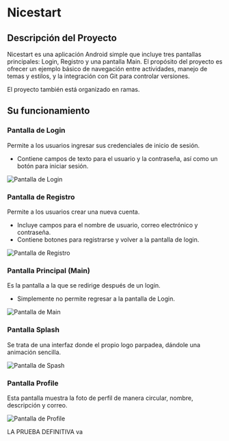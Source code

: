 # Nicestart

## Descripción del Proyecto
Nicestart es una aplicación Android simple que incluye tres pantallas principales: Login, Registro y una pantalla Main. El propósito del proyecto es ofrecer un ejemplo básico de navegación entre actividades, manejo de temas y estilos, y la integración con Git para controlar versiones.

El proyecto también está organizado en ramas.

## Su funcionamiento

### Pantalla de Login
Permite a los usuarios ingresar sus credenciales de inicio de sesión.
- Contiene campos de texto para el usuario y la contraseña, así como un botón para iniciar sesión.

![Pantalla de Login](img/imglogin.png)

### Pantalla de Registro
Permite a los usuarios crear una nueva cuenta.
- Incluye campos para el nombre de usuario, correo electrónico y contraseña.
- Contiene botones para registrarse y volver a la pantalla de login.

![Pantalla de Registro](img/imgsingup.png)

### Pantalla Principal (Main)
Es la pantalla a la que se redirige después de un login.
- Simplemente no permite regresar a la pantalla de Login.

![Pantalla de Main](img/imgmain.png)

### Pantalla Splash
Se trata de una interfaz donde el propio logo parpadea, dándole una animación sencilla.

![Pantalla de Spash](img/imgsplash.png)

### Pantalla Profile
Esta pantalla muestra la foto de perfil de manera circular, nombre, descripción y correo.

![Pantalla de Profile](img/imgprofile.png)

LA PRUEBA DEFINITIVA va
